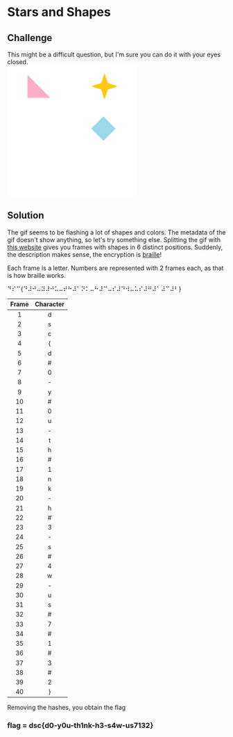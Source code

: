 # Stars and Shapes

## Challenge

This might be a difficult question, but I'm sure you can do it with your eyes closed.
<br><img src="stars_and_shapes.gif" alt="drawing" width="300"/><br>

## Solution

The gif seems to be flashing a lot of shapes and colors. The metadata of the gif doesn't show anything, so let's try something else.
Splitting the gif with [this website]() gives you frames with shapes in 6 distinct positions. Suddenly, the description makes sense, the encryption is [braille](http://www.brailleauthority.org/learn/braillebasic.pdf)!

Each frame is a letter. Numbers are represented with 2 frames each, as that is how braille works.

⠙⠎⠉{⠙⠼⠚⠤⠽⠼⠚⠥⠤⠞⠓⠼⠁⠝⠅⠤⠓⠼⠉⠤⠎⠼⠙⠺⠤⠥⠎⠼⠛⠼⠁⠼⠉⠼⠃}

| Frame | Character |
| :---: | :-------: |
|   1   |     d     |
|   2   |     s     |
|   3   |     c     |
|   4   |     {     |
|   5   |     d     |
|   6   |     #     |
|   7   |     0     |
|   8   |     -     |
|   9   |     y     |
|  10   |     #     |
|  11   |     0     |
|  12   |     u     |
|  13   |     -     |
|  14   |     t     |
|  15   |     h     |
|  16   |     #     |
|  17   |     1     |
|  18   |     n     |
|  19   |     k     |
|  20   |     -     |
|  21   |     h     |
|  22   |     #     |
|  23   |     3     |
|  24   |     -     |
|  25   |     s     |
|  26   |     #     |
|  27   |     4     |
|  28   |     w     |
|  29   |     -     |
|  30   |     u     |
|  31   |     s     |
|  32   |     #     |
|  33   |     7     |
|  34   |     #     |
|  35   |     1     |
|  36   |     #     |
|  37   |     3     |
|  38   |     #     |
|  39   |     2     |
|  40   |     }     |

Removing the hashes, you obtain the flag

### flag = dsc{d0-y0u-th1nk-h3-s4w-us7132}
